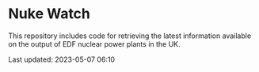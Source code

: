 # Nuke Watch

This repository includes code for retrieving the latest information available on the output of EDF nuclear power plants in the UK.

Last updated: 2023-05-07 06:10